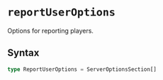 # `reportUserOptions`

Options for reporting players.

## Syntax

```ts
type ReportUserOptions = ServerOptionsSection[]
```
